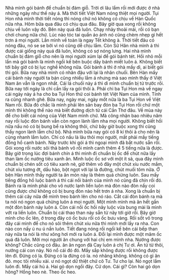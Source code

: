 Nhà mình gói bánh để chuẩn bị đám giỗ. Trời ơi lâu lắm rồi mới được ở nhà những ngày như thế này á. Mà thời tiết Việt Nam nóng thiệt mọi người. Tụi Hon nhà mình thời tiết nóng thì nóng chứ nó không có chịu về Hàn Quốc nữa nha. Hôm bữa qua đâu có chịu qua đâu. Bây giờ qua xong rồi không chịu về luôn vậy đó. Bên này quá đã luôn. Chạy nhảy thoải mái, rồi có bạn chơi chung nữa chứ. Lúc nào tóc tai quần áo ảnh nó cũng chèm nhẹp gì hết trơn á mọi người. Lần mình về toàn là ngay Tết không à. Thời tiết đâu có nóng đâu, nó se se bởi vì nó cũng dễ chịu lắm. Còn Sử Hân nhà mình á thì được cái giống này quá đã luôn, không có sợ nóng lưng. Hai nhà mình chuẩn bị đám giỗ cho nên là mọi người xúm lại để gói bánh tét. Hồi nhỏ mỗi lần mà gói bánh là mình ngồi kế bên buộc dây bánh miết luôn á. Không biết tới bây giờ có bị lục nghề không nữa. Gói bánh á thì ở nhà mấy dì, ai biết gói thì gói. Bữa nay nhà mình có nhân đậu với lại là nhân chuối. Bên Hàn mấy cái bánh này người ta bán cũng nhiều lắm á nhưng mà sao mình thấy ở Việt Nam ăn vẫn là ngon nhất. Cái lá chuối này á thì dì mình chuẩn bị từ trước rồi. Bữa nay tới ngày là chỉ cần lấy ra gói thôi à. Phải chi ba Tụi Hon mà về ngay cái ngày này á ha cho ba Tụi Hon thử coi bánh tét Việt Nam của mình. Tính ra cũng nhanh ghê. Bữa nay, ngày mai, ngày mốt nữa là ba Tụi Hon về Việt Nam rồi. Bữa đó chắc là mình phải lên sân bay đón ba Tụi Hon rồi chứ một mình thì không thể nào mà biết đường dịch từ cái Cần Thơ đâu. Về mùa này để cho biết cái nóng của Việt Nam mình chứ. Mà công nhận bao nhiêu năm nay rồi luộc đòn bánh vẫn còn ngon lành lắm nha mọi người. Không biết hồi nữa nấu nó có bị bung bể ra không thôi, chứ bây giờ buộc xong thì cũng thấy ngon lành lắm chứ bộ. Nhà mình bữa nay gói có 8 kí thôi à cho nên là cũng nhanh lắm luôn. Chỉ có nấu là lâu thôi mọi người, mất phải mấy tiếng đồng hồ canh bánh. Nãy trước khi gói á thì ngoại mình đã bắt nước sẵn rồi. Gói xong rồi nước sôi thả bánh vô rồi mình canh thêm 4 5 tiếng nữa là được. Bây giờ trong lúc đợi bánh chín á thì mình đi chuẩn bị ốc để chút nữa lấy than làm ốc nướng tiêu xanh ăn. Mình luộc ốc sơ với một ít sả, qua đây mình chuẩn bị chén sốt có tiêu xanh nè, giờ thêm vô đây một chút xíu nước mắm, chút xíu tương ớt, dầu hào, bột ngọt với lại là đường, chút muối tôm nữa. Ở bên Hàn mình thấy người ta ăn món này là thèm quá chừng luôn. Sau mấy tiếng đồng hồ luộc bánh á thì cái nồi bánh của mình nó cũng đã chín rồi đó. Bánh ra là mình phải cho vô nước lạnh liền luôn mà đòn nào đòn nấy coi cũng được chứ không có bị bung đòn nào hết trơn á nha. Xong là chuẩn bị thêm cái cây nữa để mình treo bánh lên cho nó ráo. Cắt cái đòn bánh ra mà ta nói nó ngon quá chừng luôn á mọi người. Một mình mình mà ăn hết gần một đòn bánh này luôn á. Còn cái nồi ốc hồi nãy luộc vừa bung mài là mình vớt ra liền luôn. Chuẩn bị cái thao than này sẵn từ nãy tới giờ rồi. Bây giờ mình cho ốc lên, ở trong đây có ốc bưu rồi có ốc bưu vàng. Rồi sốt vô trong đây cái mình để cho nó sôi thêm chút xíu nữa thì mình mới lấy ra nha. Con nào con nấy ú nu ú nần luôn. Tiết đang nóng rồi ngồi kế bên cái bếp than này nữa ta nói là như xông hơi mới ra luôn á. Đổi lại mình được một mâm ốc quá đã luôn. Mời mọi người ăn chung với hai chị em mình nha. Nướng được không? Chắc cũng có đâu. ăn ăn ngon đã Cay luôn á chị Tư ơi. <noise> Ăn từ từ thôi, nướng cái con này. Nó nổ cái đó đó. <noise> Mấy sắp không được rồi không được lên đi. Đừng có la. Đừng có la đừng có la. nó nhãng không. không có gì ăn đó. mọc tôi nhiều xài. <noise> ư nó ngọt dữ thiệt chứ cô Tư. Tư cho lại. <noise> Nó ngọt lắm luôn đi. Mấy cái hủ á. <noise> Hai gỏ dọn ngồi đây. Cứ dọn. <noise> Cái gì? Còn hai gỏ dọn hông? <noise> Hổng heo nè. Theo ốc heo.
